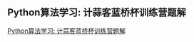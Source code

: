 ## Python算法学习: 计蒜客蓝桥杯训练营题解
[Python算法学习: 计蒜客蓝桥杯训练营题解](https://blog.csdn.net/qq_43442524/article/details/104431952)